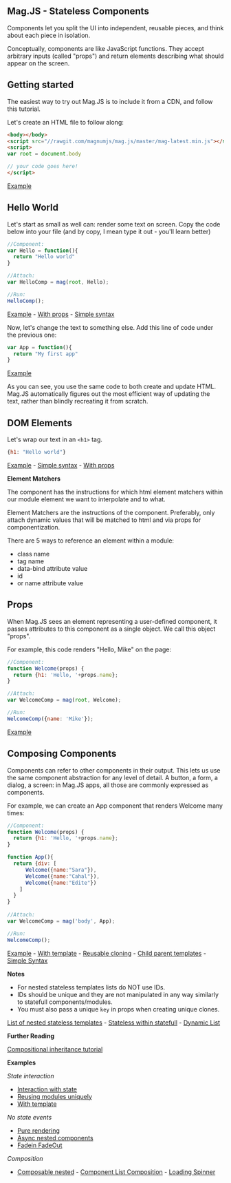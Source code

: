 ## Mag.JS - Stateless Components

Components let you split the UI into independent, reusable pieces, and think about each piece in isolation.

Conceptually, components are like JavaScript functions. They accept arbitrary inputs (called "props") and return elements describing what should appear on the screen.

## Getting started

The easiest way to try out Mag.JS is to include it from a CDN, and follow this tutorial.

Let's create an HTML file to follow along:

```html
<body></body>
<script src="//rawgit.com/magnumjs/mag.js/master/mag-latest.min.js"></script>
<script>
var root = document.body

// your code goes here!
</script>
```
[Example](http://jsbin.com/tubafuhepu/edit?html,output)

## Hello World

Let's start as small as well can: render some text on screen. Copy the code below into your file (and by copy, I mean type it out - you'll learn better)

```javascript
//Component:
var Hello = function(){
  return "Hello world"
}

//Attach:
var HelloComp = mag(root, Hello);

//Run:
HelloComp();
```
[Example](http://jsbin.com/damazuwopo/edit?html,output) - [With props](http://jsbin.com/vonamutano/edit?html,output) - [Simple syntax](http://jsbin.com/pomolafeli/edit?html,output)

Now, let's change the text to something else. Add this line of code under the previous one:

```javascript
var App = function(){
  return "My first app"
}
```
[Example](http://jsbin.com/wixopufafa/edit?html,output)

As you can see, you use the same code to both create and update HTML. Mag.JS automatically figures out the most efficient way of updating the text, rather than blindly recreating it from scratch.

## DOM Elements

Let's wrap our text in an `<h1>` tag.

```javascript
{h1: "Hello world"}
```
[Example](http://jsbin.com/migukexede/edit?html,output) - [Simple syntax](http://jsbin.com/famuxuyebo/edit?html,output) - [With props](http://jsbin.com/wadogayijo/edit?html,output)

**Element Matchers**

The component has the instructions for which html element matchers within our module element we want to interpolate and to what.

Element Matchers are the instructions of the component. Preferably, only attach dynamic values that will be matched to html and via props for componentization.

There are 5 ways to reference an element within a module:
* class name
* tag name
* data-bind attribute value
* id
* or name attribute value

## Props
When Mag.JS sees an element representing a user-defined component, it passes attributes to this component as a single object.
We call this object "props".

For example, this code renders "Hello, Mike" on the page:

```javascript
//Component:
function Welcome(props) {
  return {h1: 'Hello, '+props.name};
}

//Attach:
var WelcomeComp = mag(root, Welcome);

//Run:
WelcomeComp({name: 'Mike'});
```
[Example](http://jsbin.com/xukidaxive/edit?html,output)


## Composing Components

Components can refer to other components in their output. 
This lets us use the same component abstraction for any level of detail. 
A button, a form, a dialog, a screen: in Mag.JS apps, all those are commonly expressed as components.

For example, we can create an App component that renders Welcome many times:

```javascript
//Component:
function Welcome(props) {
  return {h1: 'Hello, '+props.name};
}

function App(){
  return {div: [
      Welcome({name:"Sara"}),
      Welcome({name:"Cahal"}),
      Welcome({name:"Edite"})
    ]
  }
}
  
//Attach:
var WelcomeComp = mag('body', App);

//Run:
WelcomeComp();
```
[Example](http://jsbin.com/tuyimabogi/edit?html,output) - [With template](http://jsbin.com/bekadoyuki/edit?html,output) - [Reusable cloning](http://jsbin.com/zoyadivaku/edit?html,output) - [Child parent templates](http://jsbin.com/zuziwiqato/edit?html,output) - [Simple Syntax](http://jsbin.com/kayidapiwu/edit?html,output)

**Notes**

- For nested stateless templates lists do NOT use IDs. 
- IDs should be unique and they are not manipulated in any way similarly to statefull components/modules.
- You must also pass a unique `key` in props when creating unique clones.

[List of nested stateless templates](http://jsbin.com/zaqabaludo/edit?html,output) - [Stateless within statefull](http://jsbin.com/vubojilaqi/edit?html,output) - [Dynamic List](http://jsbin.com/fudataguso/edit?html,output)

**Further Reading**

[Compositional inheritance tutorial](//github.com/magnumjs/mag.js/blob/master/examples/tutorials/compositional-inheritance.md)

**Examples**

*State interaction*

- [Interaction with state](http://jsbin.com/lazegucafu/edit?html,output) 
- [Reusing modules uniquely](http://jsbin.com/najalimoko/edit?html,output) 
- [With template](http://jsbin.com/tawovoliju/edit?html,output)

*No state events*

- [Pure rendering](http://jsbin.com/simikupayu/edit?html,output) 
- [Async nested components](http://jsbin.com/becucovasa/edit?html,output)
- [Fadein FadeOut](http://jsbin.com/sogecujeta/edit?html,output)

*Composition*
 - [Composable nested](http://jsbin.com/gisacucogu/edit?js,output) - [Component List Composition](http://jsbin.com/ledujezige/edit?js,output) - [Loading Spinner](http://jsbin.com/yipopogibu/edit?js,output)

